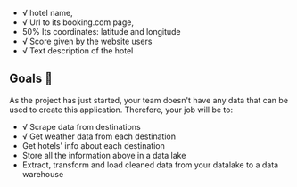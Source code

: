 *   √ hotel name,
*   √ Url to its booking.com page,
*   50% Its coordinates: latitude and longitude
*   √ Score given by the website users
*   √ Text description of the hotel

## Goals 🎯

As the project has just started, your team doesn't have any data that can be used to create this application. Therefore, your job will be to: 

* √ Scrape data from destinations 
* √ Get weather data from each destination 
* Get hotels' info about each destination
* Store all the information above in a data lake
* Extract, transform and load cleaned data from your datalake to a data warehouse
